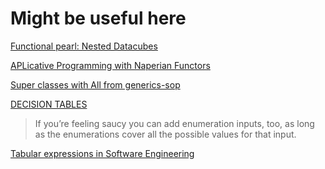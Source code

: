 # Might be useful here

[Functional pearl: Nested Datacubes](http://www.timphilipwilliams.com/posts/2017-04-12-nested-datacubes.html)

[APLicative Programming with Naperian Functors](https://www.youtube.com/watch?v=D1sT0xNrHIQ)

[Super classes with All from generics-sop](https://stackoverflow.com/questions/50777865/super-classes-with-all-from-generics-sop)

[DECISION TABLES](https://www.hillelwayne.com/post/decision-tables/)

>  If you’re feeling saucy you can add enumeration inputs, too, as long as the
>  enumerations cover all the possible values for that input. 

[Tabular expressions in Software
Engineering](https://pdfs.semanticscholar.org/750f/ecf4349faeeab9a827a929de37be30f3df26.pdf)
